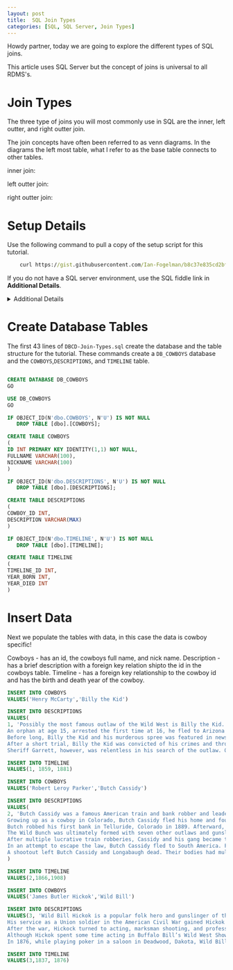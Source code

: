 ```yaml
---
layout: post
title:  SQL Join Types
categories: [SQL, SQL Server, Join Types]
---
```


Howdy partner, today we are going to explore the different types of SQL joins.

This article uses SQL Server but the concept of joins is universal to all RDMS's.

# Join Types

The three type of joins you will most commonly use in SQL are the inner, left outter, and right outter join.

The join concepts have often been referred to as venn diagrams. In the diagrams the left most table, what I refer to as the base table
connects to other tables.

inner join:

left outter join:

right outter join:


# Setup Details

Use the following command to pull a copy of the setup script for this tutorial. 

```cmd 
	curl https://gist.githubusercontent.com/Ian-Fogelman/b8c37e835cd2bf48f94042d7f19fef06/raw/a0265565f83375f63426f9af28ed6699928cfee3/DBCB-Join-Types.sql -o DBCD-Join-Types.sql
```

If you do not have a SQL server environment, use the SQL fiddle link in **Additional Details**.

<details>
  <summary>Additional Details</summary>
  <ul>
  	<li>SQL Fiddle - http://sqlfiddle.com/#!18/edd5e7/5</li>
  	<li>Full Script - https://gist.githubusercontent.com/Ian-Fogelman/b8c37e835cd2bf48f94042d7f19fef06/raw/a0265565f83375f63426f9af28ed6699928cfee3/DBCB-Join-Types.sql</li>
  </ul>
</details>

# Create Database Tables

The first 43 lines of `DBCD-Join-Types.sql` create the database and the table structure for the tutorial. 
These commands create a `DB_COWBOYS` database and the `COWBOYS`,`DESCRIPTIONS`, and `TIMELINE` table.


```sql

CREATE DATABASE DB_COWBOYS
GO

USE DB_COWBOYS
GO

IF OBJECT_ID(N'dbo.COWBOYS', N'U') IS NOT NULL  
   DROP TABLE [dbo].[COWBOYS]; 

CREATE TABLE COWBOYS
( 
ID INT PRIMARY KEY IDENTITY(1,1) NOT NULL,
FULLNAME VARCHAR(100),
NICKNAME VARCHAR(100)
)

IF OBJECT_ID(N'dbo.DESCRIPTIONS', N'U') IS NOT NULL  
   DROP TABLE [dbo].[DESCRIPTIONS]; 

CREATE TABLE DESCRIPTIONS
(
COWBOY_ID INT,
DESCRIPTION VARCHAR(MAX)
)

IF OBJECT_ID(N'dbo.TIMELINE', N'U') IS NOT NULL  
   DROP TABLE [dbo].[TIMELINE]; 

CREATE TABLE TIMELINE
(
TIMELINE_ID INT,
YEAR_BORN INT,
YEAR_DIED INT
)

```
# Insert Data

Next we populate the tables with data, in this case the data is cowboy specific!

Cowboys - has an id, the cowboys full name, and nick name.
Description - has a brief description with a foreign key relation shipto the id in the cowboys table.
Timeline - has a foreign key relationship to the cowboy id and has the birth and death year of the cowboy.

```sql
INSERT INTO COWBOYS
VALUES('Henry McCarty','Billy the Kid')

INSERT INTO DESCRIPTIONS
VALUES(
1, 'Possibly the most famous outlaw of the Wild West is Billy the Kid. Once a deadly gunfighter, Billy the Kid outwitted and killed eight men before the age of 21. 
An orphan at age 15, arrested the first time at 16, he fled to Arizona as an outlawed fugitive. Following the murder of a blacksmith, Billy the Kid returned to New Mexico to join a band of cattle rustlers who called themselves “The Regulators”. 
Before long, Billy the Kid and his murderous spree was featured in news stories across the country. Eventually, Sheriff Pat Garrett captured him around one month after the New York Sun spotlighted his crimes. 
After a short trial, Billy the Kid was convicted of his crimes and thrown into jail to await hanging. However, before his execution, the Kid broke free and was on the run again. 
Sheriff Garrett, however, was relentless in his search of the outlaw. On July 14, 1881, he finally shot and killed 21-year-old Billy the Kid at Fort Sumner, New Mexico.')

INSERT INTO TIMELINE
VALUES(1, 1859, 1881)

INSERT INTO COWBOYS
VALUES('Robert Leroy Parker','Butch Cassidy')

INSERT INTO DESCRIPTIONS
VALUES(
2, 'Butch Cassidy was a famous American train and bank robber and leader of the “Wild Bunch Gang”.
Growing up as a cowboy in Colorado, Butch Cassidy fled his home and found work on various ranches. While working on a dairy farm, he met cattle thief Mike Cassidy, who introduced him to a life of crime.
Butch robbed his first bank in Telluride, Colorado in 1889. Afterward, he fled with his gang to Robbers Roost, a remote hideout in southeastern Utah. In 1890, he purchased a ranch in Wyoming, possibly to cover for his illicit activities.
The Wild Bunch was ultimately formed with seven other outlaws and gunslingers. One notable gang member was Cassidy’s wife, cowgirl outlaw Laura Bullion. The Wild Bunch was responsible for bank robberies, ambushes of gold mine couriers, train robberies, and many shootouts with the law.
After multiple lucrative train robberies, Cassidy and his gang became the focus of the Pinkerton detective agency. Several of the gang members were shot and killed in the pursuit. 
In an attempt to escape the law, Butch Cassidy fled to South America. Following a holdup in Bolivia, local authorities surrounded the house to attempt to capture Cassidy and his partner Longabaugh. 
A shootout left Butch Cassidy and Longabaugh dead. Their bodies had multiple shots in the arms and legs, and each man had a bullet hole in the head. Some believe that Cassidy, in an attempt to put them out of their misery, shot his partner in the forehead before turning the gun on himself.'
)

INSERT INTO TIMELINE
VALUES(2,1866,1908)

INSERT INTO COWBOYS
VALUES('James Butler Hickok','Wild Bill')

INSERT INTO DESCRIPTIONS
VALUES(3, 'Wild Bill Hickok is a popular folk hero and gunslinger of the Old West. Wild Bill started his adventures as a stagecoach driver and lawman in Nebraska and Kansas. 
His service as a Union soldier in the American Civil War gained Hickok publicity as a scout. It was during the war that he first met William “Buffalo Bill” Cody. Together, they would go on to share the tales of the Wild West with the rest of the world.
After the war, Hickock turned to acting, marksman shooting, and professional gambling. He was also involved in several notable shootouts. 
Although Hickok spent some time acting in Buffalo Bill’s Wild West Show, he was never satisfied with his roles. He only continued with the show for a short time before returning to the comfort of gambling tables. 
In 1876, while playing poker in a saloon in Deadwood, Dakota, Wild Bill was shot and killed by another gambler Jack McCall. The hand of cards Wild Bill Hickok was dealt at the time of his death, namely two pairs of black aces and eights were dubbed “The Dead Man’s Hand”.')

INSERT INTO TIMELINE
VALUES(3,1837, 1876)
```






